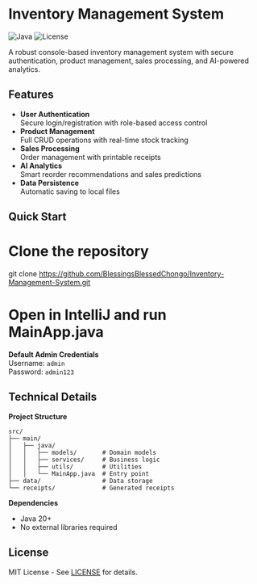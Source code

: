 
# Inventory Management System

![Java](https://img.shields.io/badge/Java-20-007396?logo=java)
![License](https://img.shields.io/badge/License-MIT-blue)

A robust console-based inventory management system with secure authentication, product management, sales processing, and AI-powered analytics.

## Features

- **User Authentication**  
  Secure login/registration with role-based access control
- **Product Management**  
  Full CRUD operations with real-time stock tracking
- **Sales Processing**  
  Order management with printable receipts
- **AI Analytics**  
  Smart reorder recommendations and sales predictions
- **Data Persistence**  
  Automatic saving to local files

## Quick Start


# Clone the repository
git clone https://github.com/BlessingsBlessedChongo/Inventory-Management-System.git

# Open in IntelliJ and run MainApp.java


**Default Admin Credentials**  
Username: `admin`  
Password: `admin123`

## Technical Details

**Project Structure**
```
src/
├── main/
│   ├── java/
│   │   ├── models/       # Domain models
│   │   ├── services/     # Business logic
│   │   ├── utils/        # Utilities
│   │   └── MainApp.java  # Entry point
├── data/                 # Data storage
└── receipts/             # Generated receipts
```

**Dependencies**  
- Java 20+
- No external libraries required

## License

MIT License - See [LICENSE](LICENSE) for details.
